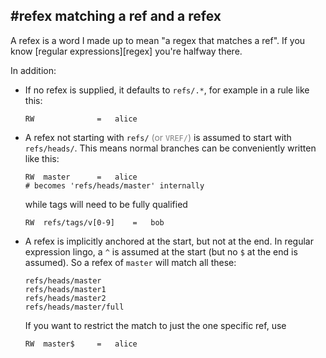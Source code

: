 ## #refex matching a ref and a refex

A refex is a word I made up to mean "a regex that matches a ref".  If you know
[regular expressions][regex] you're halfway there.

In addition:

  * If no refex is supplied, it defaults to `refs/.*`, for example in a rule
    like this:

        RW              =   alice

  * A refex not starting with `refs/` <font color="gray">(or `VREF/`)</font>
    is assumed to start with `refs/heads/`.  This means normal branches can be
    conveniently written like this:

        RW  master      =   alice
        # becomes 'refs/heads/master' internally

    while tags will need to be fully qualified

        RW  refs/tags/v[0-9]    =   bob

  * A refex is implicitly anchored at the start, but not at the end.  In
    regular expression lingo, a `^` is assumed at the start (but no `$` at the
    end is assumed).  So a refex of `master` will match all these:

        refs/heads/master
        refs/heads/master1
        refs/heads/master2
        refs/heads/master/full

    If you want to restrict the match to just the one specific ref, use

        RW  master$     =   alice
